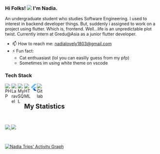 ### Hi Folks! <img src="https://raw.githubusercontent.com/iampavangandhi/iampavangandhi/master/gifs/Hi.gif" width="30px"> I'm Nadia.

An undergraduate student who studies Software Engineering. I used to interest in backend developer things. But, suddenly i assigned to work on a project using flutter. Which is, frontend. Well...life is an unpredictable plot twist. Currently intern at Gredu@Asia as a junior flutter developer.

- 📫 How to reach me: nadialovely1803@gmail.com
- ⚡ Fun fact: 
    - Cat enthuasiast (lol you can easilly guess from my pfp)
    - Sometimes im using white theme on vscode 

### Tech Stack
  <a href="https://www.php.net/"><img align="left" alt="PHP" title="PHP" width="21px" src="https://www.php.net/images/logos/new-php-logo.svg" /></a>
  <a href="https://laravel.com/"><img align="left" alt="Laravel" title="Laravel" width="21px" src="https://upload.wikimedia.org/wikipedia/commons/9/9a/Laravel.svg" /></a>
  <a href="https://www.mysql.com/"><img align="left" alt="MySQL" title="MySQL" width="21px" src="https://upload.wikimedia.org/wikipedia/commons/b/b2/Database-mysql.svg" /></a>
  <a href="https://en.wikipedia.org/wiki/HTML"><img align="left" alt="HTML" title="HTML" width="21px" src="https://upload.wikimedia.org/wikipedia/commons/6/61/HTML5_logo_and_wordmark.svg" /></a>
  <a href="https://flutter.dev/"><img align="left" alt="Flutter" title="Flutter" width="21px" src="https://raw.githubusercontent.com/dnfield/flutter_svg/7d374d7107561cbd906d7c0ca26fef02cc01e7c8/example/assets/flutter_logo.svg?sanitize=true" /></a>
  <a href="https://about.gitlab.com/"><img align="left" alt="Gitlab" title="Gitlab" width="21px" src="https://cdn4.iconfinder.com/data/icons/logos-and-brands/512/144_Gitlab_logo_logos-1024.png" /></a>

  <br>
  <br>
  
## My Statistics

<br/>
<p align="left">
  <a href="https://nadialvy.dev/">
  <img width="49.5%" src="https://github-readme-stats.vercel.app/api?username=nadialvy&show_icons=true&theme=gruvbox&hide_border=true" />
    <img width="49.5%" src="https://github-readme-streak-stats.herokuapp.com/?user=nadialvy&theme=gruvbox&hide_border=true" />
  </a>
</p>
<br>

[![Nadia Trips' Activity Graph](https://activity-graph.herokuapp.com/graph?username=nadialvy&custom_title=Nadia%20Trips's%20Contribution%20Graph&theme=gruvbox&bg_color=282828&hide_border=true&line=d1a01f&point=c58545)](https://nadialvy.dev)
</p>
